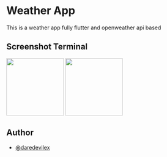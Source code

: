 
# Weather App


This is a weather app fully flutter and openweather api based
## Screenshot Terminal

<img src="https://github.com/user-attachments/assets/c7819166-5612-4f1c-972b-29ba770ebe1e" width=150>

<img src="https://github.com/user-attachments/assets/39b0ecb6-b6ba-4c7b-93fe-3da2b8921be9" width=150>

## Author


- [@daredevilex](https://www.github.com/dare-devil-ex)

